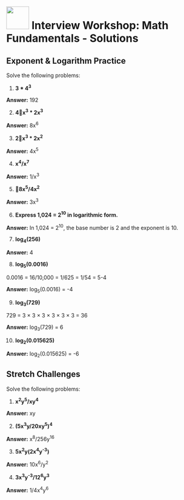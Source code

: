 # <img src="https://cloud.githubusercontent.com/assets/7833470/10899314/63829980-8188-11e5-8cdd-4ded5bcb6e36.png" height="60"> Interview Workshop: Math Fundamentals - Solutions

## Exponent & Logarithm Practice

Solve the following problems:

1. **3 * 4<sup>3</sup>**

  **Answer:** 192

2. **4x<sup>3</sup> * 2x<sup>3</sup>**

  **Answer:** 8x<sup>6</sup>

3. **2x<sup>3</sup> * 2x<sup>2</sup>**

  **Answer:** 4x<sup>5</sup>

4. **x<sup>4</sup>/x<sup>7</sup>**

  **Answer:** 1/x<sup>3</sup>

5. **8x<sup>5</sup>/4x<sup>2</sup>**

  **Answer:** 3x<sup>3</sup>

6. **Express 1,024 = 2<sup>10</sup> in logarithmic form.**

  **Answer:** In 1,024 = 2<sup>10</sup>, the base number is 2 and the exponent is 10.

7. **log<sub>4</sub>(256)**

  **Answer:** 4

8. **log<sub>5</sub>(0.0016)**

  0.0016 = 16/10,000 = 1/625 = 1/54 = 5-4

  **Answer:** log<sub>5</sub>(0.0016) = -4

9. **log<sub>3</sub>(729)**

  729 = 3 × 3 × 3 × 3 × 3 × 3 = 36

  **Answer:** log<sub>3</sub>(729) = 6

10. **log<sub>2</sub>(0.015625)**

  **Answer:** log<sub>2</sub>(0.015625) = -6

## Stretch Challenges

Solve the following problems:

1. **x<sup>2</sup>y<sup>5</sup>/xy<sup>4</sup>**

  **Answer:** xy

2. **(5x<sup>3</sup>y/20xy<sup>5</sup>)<sup>4</sup>**

  **Answer:** x<sup>8</sup>/256y<sup>16</sup>

3. **5x<sup>2</sup>y(2x<sup>4</sup>y<sup>-3</sup>)**

  **Answer:** 10x<sup>6</sup>/y<sup>2</sup>

4. **3x<sup>3</sup>y<sup>-3</sup>/12<sup>6</sup>y<sup>3</sup>**

  **Answer:** 1/4x<sup>4</sup>y<sup>6</sup>

